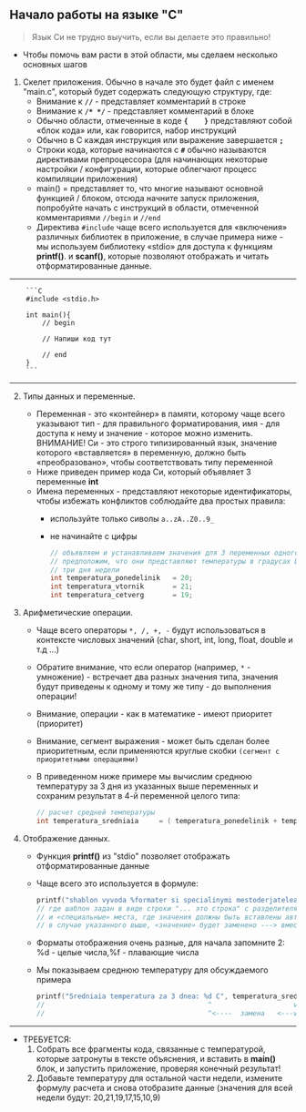 ## Начало работы на языке "C" 

> Язык Си не трудно выучить, если вы делаете это правильно!

* Чтобы помочь вам расти в этой области, мы сделаем несколько основных шагов


1. Скелет приложения. Обычно в начале это будет файл с именем "main.c", который будет содержать следующую структуру, где:
    * Внимание к **```//```** - представляет комментарий в строке
    * Внимание к **```/* */```** - представляет комментарий в блоке
    * Обычно области, отмеченные в коде **```{    }```** представляют собой «блок кода» или, как говорится, набор инструкций
    * Обычно в C каждая инструкция или выражение завершается **```;```**
    * Строки кода, которые начинаются с **```#```** обычно называются директивами препроцессора (для начинающих некоторые настройки / конфигурации, которые облегчают процесс компиляции приложения)
    * main() = представляет то, что многие называют основной функцией / блоком, отсюда начните запуск приложения, попробуйте начать с инструкций в области, отмеченной комментариями  ```//begin``` и ```//end```
    * Директива  ```#include``` чаще всего используется для «включения» различных библиотек в приложение, в случае примера ниже - мы используем библиотеку «stdio» для доступа к функциям **printf()**. и **scanf()**, которые позволяют отображать и читать отформатированные данные.  

---

        ```C
        #include <stdio.h>

        int main(){
            // begin

            // Напиши код тут

            // end
        }
        ```
---

2. Типы данных и переменные.
   * Переменная - это «контейнер» в памяти, которому чаще всего указывают тип - для правильного форматирования, имя - для доступа к нему и значение - которое можно изменить. ВНИМАНИЕ! Cи - это строго типизированный язык, значение которого «вставляется» в переменную, должно быть «преобразовано», чтобы соответствовать типу переменной
   * Ниже приведен пример кода Cи, который объявляет 3 переменные **int**
   * Имена переменных - представляют некоторые идентификаторы, чтобы избежать конфликтов соблюдайте два простых правила:
     * используйте только сиволы ```a..zA..Z0..9_```
     * не начинайте с цифры

        ```C
        // объявляем и устанавливаем значения для 3 переменных одного типа
        // предположим, что они представляют температуры в градусах Цельсия для первого
        // три дня недели
        int temperatura_ponedelinik   = 20; 
        int temperatura_vtornik       = 21; 
        int temperatura_cetverg       = 19; 

        ```

3. Арифметические операции.
   * Чаще всего операторы ```*, /, +, -``` будут использоваться в контексте числовых значений (char, short, int, long, float, double и т.д ...)
   * Обратите внимание, что если оператор (например, ```*``` - умножение) - встречает два разных значения типа, значения будут приведены к одному и тому же типу - до выполнения операции!
   * Внимание, операции - как в математике - имеют приоритет (приоритет)
   * Внимание, сегмент выражения - может быть сделан более приоритетным, если применяются круглые скобки ```(сегмент с приоритетными операциями)```
   * В приведенном ниже примере мы вычислим среднюю температуру за 3 дня из указанных выше переменных и сохраним результат в 4-й переменной целого типа:

        ```C
        // расчет средней температуры
        int temperatura_sredniaia     = ( temperatura_ponedelinik + temperatura_vtornik + temperatura_cetverg ) / 3;
        ``` 
4.  Отображение данных.
    * Функция **printf()** из "stdio" позволяет отображать отформатированные данные
    * Чаще всего это используется в формуле:
        ```C
        printf("shablon vyvoda %formater si specialinymi mestoderjateleami", znacenie);
        // где шаблон задан в виде строки "... это строка" с разделителями "" 
        // и «специальные» места, где значения должны быть вставлены автоматически в определенном формате, отмечены специальными формулами, которые чаще всего начинаются с - %
        // в случае указанного выше, «значение» будет заменено ---> вместо% formatter
        ```
    * Форматы отображения очень разные, для начала запомните 2: %d - целые числа,%f - плавающие числа
    * Мы показываем среднюю температуру для обсуждаемого примера


        ```C
        printf("Sredniaia temperatura za 3 dnea: %d C", temperatura_sredniaia);
        //                                        ^                    v
        //                                        ^<----  замена   <---v          
        ```

---
* ТРЕБУЕТСЯ: 
  1. Собрать все фрагменты кода, связанные с температурой, которые затронуты в тексте объяснения, и вставить в **main()** блок, и запустить приложение, проверяя конечный результат!
  2. Добавьте температуру для остальной части недели, измените формулу расчета и снова отобразите данные (значения для всей недели будут: 20,21,19,17,15,10,9)

